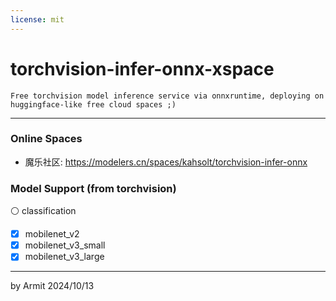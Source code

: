 ```yaml
---
license: mit
---
```


# torchvision-infer-onnx-xspace

    Free torchvision model inference service via onnxruntime, deploying on huggingface-like free cloud spaces ;)

----

### Online Spaces

- 魔乐社区: https://modelers.cn/spaces/kahsolt/torchvision-infer-onnx


### Model Support (from torchvision)

⚪ classification

- [x] mobilenet_v2
- [x] mobilenet_v3_small
- [x] mobilenet_v3_large

----
by Armit
2024/10/13

